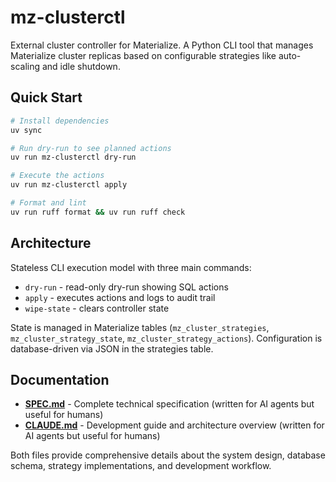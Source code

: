 # mz-clusterctl

External cluster controller for Materialize. A Python CLI tool that manages
Materialize cluster replicas based on configurable strategies like auto-scaling
and idle shutdown.

## Quick Start

```bash
# Install dependencies
uv sync

# Run dry-run to see planned actions
uv run mz-clusterctl dry-run

# Execute the actions
uv run mz-clusterctl apply

# Format and lint
uv run ruff format && uv run ruff check
```

## Architecture

Stateless CLI execution model with three main commands:
- `dry-run` - read-only dry-run showing SQL actions
- `apply` - executes actions and logs to audit trail
- `wipe-state` - clears controller state

State is managed in Materialize tables (`mz_cluster_strategies`,
`mz_cluster_strategy_state`, `mz_cluster_strategy_actions`). Configuration is
database-driven via JSON in the strategies table.

## Documentation

- **[SPEC.md](SPEC.md)** - Complete technical specification (written for AI
  agents but useful for humans)
- **[CLAUDE.md](CLAUDE.md)** - Development guide and architecture overview
  (written for AI agents but useful for humans)

Both files provide comprehensive details about the system design, database
schema, strategy implementations, and development workflow.
